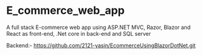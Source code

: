 # E_commerce_web_app
A full stack E-commerce web app using ASP.NET MVC, Razor, Blazor and React as front-end, .Net core in back-end and SQL server

Backend:- https://github.com/2121-yasin/EcommerceUsingBlazorDotNet.git
